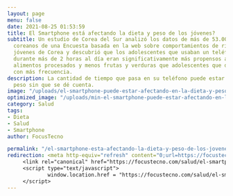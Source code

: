 ```yaml
---
layout: page
menu: false
date: 2021-08-25 01:53:59
title: El Smartphone está afectando la dieta y peso de los jóvenes?
subtitle: Un estudio de Corea del Sur analizó los datos de más de 53.000 adolescentes
  coreanos de una Encuesta basada en la web sobre comportamientos de riesgo de los
  jóvenes de Corea y descubrió que los adolescentes que usaban un teléfono inteligente
  durante más de 2 horas al día eran significativamente más propensos a comer más
  alimentos procesados y menos frutas y verduras que adolescentes que dejan el teléfono
  con más frecuencia.
description: La cantidad de tiempo que pasa en su teléfono puede estar afectando su
  peso sin que se dé cuenta.
image: "/uploads/el-smartphone-puede-estar-afectando-en-la-dieta-y-peso-de-los-jovenes.jpg"
optimized_image: "/uploads/min-el-smartphone-puede-estar-afectando-en-la-dieta-y-peso-de-los-jovenes.jpg"
category: Salud
tags:
- Dieta
- Salud
- Smartphone
author: FocusTecno

permalink: "/el-smartphone-esta-afectando-la-dieta-y-peso-de-los-jovenes/"
redirection: <meta http-equiv="refresh" content="0;url=https://focustecno.com/salud/el-smartphone-esta-afectando-la-dieta-y-peso-de-los-jovenes/"/>
     <link rel="canonical" href="https://focustecno.com/salud/el-smartphone-esta-afectando-la-dieta-y-peso-de-los-jovenes/"/>
     <script type="text/javascript">
             window.location.href = "https://focustecno.com/salud/el-smartphone-esta-afectando-la-dieta-y-peso-de-los-jovenes/"
     </script>
---
```

